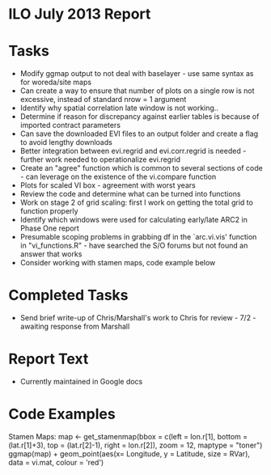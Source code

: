 ILO July 2013 Report 
===




Tasks 
=== 
* Modify ggmap output to not deal with baselayer - use same syntax as for woreda/site maps 
* Can create a way to ensure that number of plots on a single row is not excessive, instead of standard nrow = 1 argument
* Identify why spatial correlation late window is not working.. 
* Determine if reason for discrepancy against earlier tables is because of imported contract parameters 
* Can save the downloaded EVI files to an output folder and create a flag to avoid lengthy downloads 
* Better integration between evi.regrid and evi.corr.regrid is needed - further work needed to operationalize evi.regrid
* Create an "agree" function which is common to several sections of code - can leverage on the existence of the vi.compare function 
* Plots for scaled VI box - agreement with worst years 
* Review the code and determine what can be turned into functions 
* Work on stage 2 of grid scaling: first I work on getting the total grid to function properly
* Identify which windows were used for calculating early/late ARC2 in Phase One report 
* Presumable scoping problems in grabbing df in the `arc.vi.vis' function in "vi_functions.R" - have searched the S/O forums but not found an answer that works
* Consider working with stamen maps, code example below 


Completed Tasks
=== 
* Send brief write-up of Chris/Marshall's work to Chris for review - 7/2 - awaiting response from Marshall  



Report Text
===
* Currently maintained in Google docs 


Code Examples
=== 
Stamen Maps: map <- get_stamenmap(bbox = c(left = lon.r[1], bottom = (lat.r[1]+3), top = (lat.r[2]-1), right = lon.r[2]), zoom = 12, maptype = "toner")
ggmap(map) + geom_point(aes(x= Longitude, y = Latitude, size = RVar), data = vi.mat, colour = 'red') 
